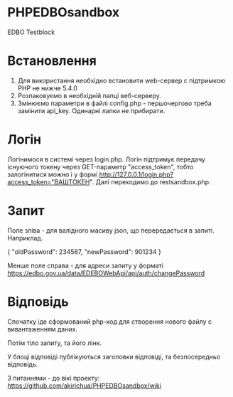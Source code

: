 # PHPEDBOsandbox
EDBO Testblock

# Встановлення

1. Для використання необхідно встановити web-сервер с підтримкою PHP не нижче 5.4.0
2. Розпаковуємо в необхідній папці веб-серверу.
3. Змінюємо параметри в файлі config.php - першочергово треба замінити api_key. Одинарні лапки не прибирати.

# Логін

Логінимося в системі через login.php.
Логін підтримує передачу існуючого токену через GET-параметр "access_token", тобто залогінитися можно і у формі http://127.0.0.1/login.php?access_token="ВАШТОКЕН".
Далі переходимо до restsandbox.php.

# Запит

Поле зліва - для валідного масиву json, що перередається в запиті. Наприклад.

{
  "oldPassword": 234567,
  "newPassword": 901234
}

Менше поле справа - для адреси запиту у форматі https://edbo.gov.ua/data/EDEBOWebApi/api/auth/changePassword

# Відповідь

Спочатку іде сформований php-код для створення нового файлу с вивантаженням даних.

Потім тіло запиту, та його лінк.

У блоці відповіді публікуються заголовки відповіді, та безпосередньо відповідь.

З питаннями - до вікі проекту: https://github.com/akirichua/PHPEDBOsandbox/wiki

